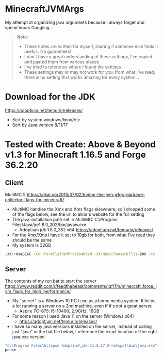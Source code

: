# MinecraftJVMArgs
My attempt at organizing java arguments because I always forget and spend hours Googling...

> Note:
> + These notes are written for myself, sharing if someone else finds it useful.. No guarantees!
> + I don't have a great understanding of these settings, I've copied and pasted them from various places
> + I've tried to reference where I found the settings
> + These settings may or may not work for you, from what I've read, there is no setting that works amazing for every system...

# Download for the JDK
https://adoptium.net/temurin/releases/
+ Sort by system windows/linux/etc
+ Sort by Java version 8/11/17


# Tested with Create: Above & Beyond v1.3 for Minecraft 1.16.5 and Forge 36.2.20

## Client
MultiMC 5
https://aikar.co/2018/07/02/tuning-the-jvm-g1gc-garbage-collector-flags-for-minecraft/
+ MultiMC handles the Xmx and Xms flags elsewhere, so I dropped some of the flags below, see the url to aikar's website for the full setting
+ The java installation path set in MultiMC: C:/Program Files/Java/jre1.8.0_202/bin/javaw.exe
  +   Adoptium jdk 1.8.0_352 x64 https://adoptium.net/temurin/releases/
+   For the Xmx/Xms I have it set to 10gb for both, from what I've read they should be the same
  + My system is 32GB
```sh
-XX:+UseG1GC -XX:+ParallelRefProcEnabled -XX:MaxGCPauseMillis=200 -XX:+UnlockExperimentalVMOptions -XX:+DisableExplicitGC -XX:+AlwaysPreTouch -XX:G1NewSizePercent=30 -XX:G1MaxNewSizePercent=40 -XX:G1HeapRegionSize=8M -XX:G1ReservePercent=20 -XX:G1HeapWastePercent=5 -XX:G1MixedGCCountTarget=4 -XX:InitiatingHeapOccupancyPercent=15 -XX:G1MixedGCLiveThresholdPercent=90 -XX:G1RSetUpdatingPauseTimePercent=5 -XX:SurvivorRatio=32 -XX:+PerfDisableSharedMem -XX:MaxTenuringThreshold=1 -Dusing.aikars.flags=https://mcflags.emc.gs -Daikars.new.flags=true
```

## Server
The contents of my run.bat to start the server
https://www.reddit.com/r/feedthebeast/comments/lgfr7m/minecraft_forge_jvm_flags_for_high_performance/
+ My "server" is a Windows 10 PC I use as a home media system. It helps a lot running a server on a 2nd machine, even if it's not a great server..
  + Aspire TC-875: i5-10400, 2.9GHz, 16GB
+ For some reason I used Java 11 on the server (Windows x64)
  + https://adoptium.net/temurin/releases/  
+ I have so many java versions installed on the server, instead of calling just "java" in the bat file below, I reference the exact location of the right java.exe version 
```sh
"C:\Program Files\Eclipse Adoptium\jdk-11.0.17.8-hotspot\bin\java.exe" -XX:+UseG1GC -Xmx8G -Xms8G -Dsun.rmi.dgc.server.gcInterval=600000 -XX:+UnlockExperimentalVMOptions -XX:+DisableExplicitGC -XX:G1NewSizePercent=20 -XX:G1ReservePercent=20 -XX:MaxGCPauseMillis=50 -XX:G1HeapRegionSize=32 -jar forge-1.16.5-36.2.20.jar --nogui
pause
```

